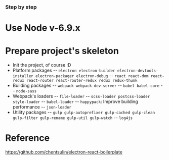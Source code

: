 ### Step by step

# Use Node v-6.9.x

# Prepare project's skeleton
- Init the project, of course :D
- Platform packages
-- `electron electron-builder electron-devtools-installer electron-packager electron-debug`
-- `react react-dom react-redux react-router react-router-redux redux redux-thunk`
- Building packages
-- `webpack webpack-dev-server`
-- `babel babel-core`
-- `node-sass`
- Webpack's loaders
-- `file-loader`
-- `scss-loader postcss-loader style-loader`
-- `babel-loader`
-- `happypack`: Improve building performance
-- `json-loader`
- Utility packages
-- `gulp gulp-autoprefixer gulp-cached gulp-clean gulp-filter gulp-rename gulp-util gulp-watch`
-- `log4js`

# Reference
https://github.com/chentsulin/electron-react-boilerplate
